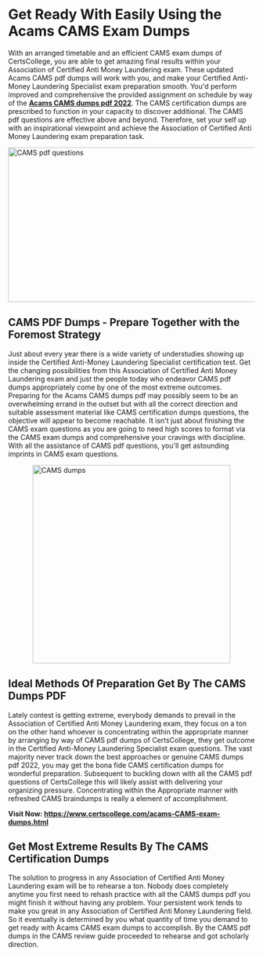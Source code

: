 <h1><strong>Get Ready With Easily Using the Acams CAMS Exam Dumps&nbsp;</strong></h1>
<p><span style="font-weight: 400;">With an arranged timetable and an efficient  CAMS exam dumps of CertsCollege, you are able to get amazing final results within your Association of Certified Anti Money Laundering exam. These updated Acams CAMS pdf dumps will work with you, and make your Certified Anti-Money Laundering Specialist exam preparation smooth. You'd perform improved and comprehensive the provided assignment on schedule by way of the <strong><a href="https://www.certscollege.com/acams-CAMS-exam-dumps.html">Acams CAMS dumps pdf 2022</a></strong>. The CAMS certification dumps are prescribed to function in your capacity to discover additional. The  CAMS pdf questions are effective above and beyond. Therefore, set your self up with an inspirational viewpoint and achieve the Association of Certified Anti Money Laundering exam preparation task.&nbsp;</span></p>
<p><span style="font-weight: 400;"><img style="display: block; margin-left: auto; margin-right: auto;" src="https://i.ibb.co/CPDK3ps/Yellow-and-Blue-Initiative-Blog-Banner.png" alt="CAMS pdf questions" width="559" height="315" /></span></p>
<h2><strong>CAMS PDF Dumps - Prepare Together with the Foremost Strategy</strong></h2>
<p><span style="font-weight: 400;">Just about every year there is a wide variety of understudies showing up inside the Certified Anti-Money Laundering Specialist certification test. Get the changing possibilities from this Association of Certified Anti Money Laundering exam and just the people today who endeavor CAMS pdf dumps appropriately come by one of the most extreme outcomes. Preparing for the Acams CAMS dumps pdf may possibly seem to be an overwhelming errand in the outset but with all the correct direction and suitable assessment material like CAMS certification dumps questions, the objective will appear to become reachable. It isn't just about finishing the CAMS exam questions as you are going to need high scores to format via the CAMS exam dumps and comprehensive your cravings with discipline. With all the assistance of CAMS pdf questions, you'll get astounding imprints in CAMS exam questions.</span></p>
<p><span style="font-weight: 400;"><a href="https://tinyurl.com/y8osj764"><img style="display: block; margin-left: auto; margin-right: auto;" src="https://i.ibb.co/9tMrhdY/Teacher-Appreciation-Invitation.png" alt="CAMS dumps " width="404" height="404" /></a></span></p>
<h2><strong>Ideal Methods Of Preparation Get By The CAMS Dumps PDF</strong></h2>
<p><span style="font-weight: 400;">Lately contest is getting extreme, everybody demands to prevail in the Association of Certified Anti Money Laundering exam, they focus on a ton on the other hand whoever is concentrating within the appropriate manner by arranging by way of CAMS pdf dumps of CertsCollege, they get outcome in the Certified Anti-Money Laundering Specialist exam questions. The vast majority never track down the best approaches or genuine CAMS dumps pdf 2022, you may get the bona fide CAMS certification dumps for wonderful preparation. Subsequent to buckling down with all the  CAMS pdf questions of CertsCollege this will likely assist with delivering your organizing pressure. Concentrating within the Appropriate manner with refreshed CAMS braindumps is really a element of accomplishment.</span></p>
<p><span style="font-weight: 400;"><strong>Visit Now: <a href="https://www.certscollege.com/acams-CAMS-exam-dumps.html">https://www.certscollege.com/acams-CAMS-exam-dumps.html</a></strong></span></p>
<h2><strong>Get Most Extreme Results By The CAMS Certification Dumps</strong></h2>
<p><span style="font-weight: 400;">The solution to progress in any Association of Certified Anti Money Laundering exam will be to rehearse a ton. Nobody does completely anytime you first need to rehash practice with all the CAMS dumps pdf you might finish it without having any problem. Your persistent work tends to make you great in any Association of Certified Anti Money Laundering field. So it eventually is determined by you what quantity of time you demand to get ready with Acams CAMS exam dumps to accomplish. By the CAMS pdf dumps in the CAMS review guide proceeded to rehearse and got scholarly direction.</span></p>
